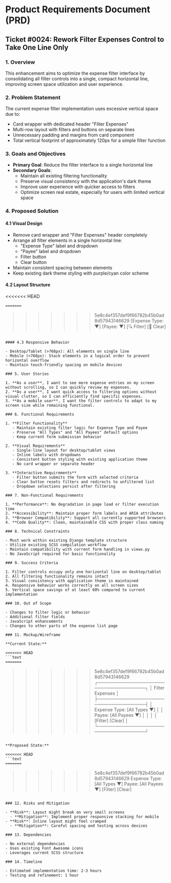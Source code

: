 # Product Requirements Document (PRD)

## Ticket #0024: Rework Filter Expenses Control to Take One Line Only

### 1. Overview

This enhancement aims to optimize the expense filter interface by consolidating all filter controls into a single, compact horizontal line, improving screen space utilization and user experience.

### 2. Problem Statement

The current expense filter implementation uses excessive vertical space due to:

- Card wrapper with dedicated header "Filter Expenses"
- Multi-row layout with filters and buttons on separate lines
- Unnecessary padding and margins from card component
- Total vertical footprint of approximately 120px for a simple filter function

### 3. Goals and Objectives

- **Primary Goal**: Reduce the filter interface to a single horizontal line
- **Secondary Goals**:
  - Maintain all existing filtering functionality
  - Preserve visual consistency with the application's dark theme
  - Improve user experience with quicker access to filters
  - Optimize screen real estate, especially for users with limited vertical space

### 4. Proposed Solution

#### 4.1 Visual Design

- Remove card wrapper and "Filter Expenses" header completely
- Arrange all filter elements in a single horizontal line:
  - "Expense Type" label and dropdown
  - "Payee" label and dropdown  
  - Filter button
  - Clear button
- Maintain consistent spacing between elements
- Keep existing dark theme styling with purple/cyan color scheme

#### 4.2 Layout Structure

<<<<<<< HEAD
```text
=======
```
>>>>>>> 5e8c4ef357def9f66782b45b0ad8d57943146629
[Expense Type: ▼] [Payee: ▼] [🔍 Filter] [🧹 Clear]
```

#### 4.3 Responsive Behavior

- Desktop/Tablet (>768px): All elements on single line
- Mobile (<768px): Stack elements in a logical order to prevent horizontal overflow
- Maintain touch-friendly spacing on mobile devices

### 5. User Stories

1. **As a user**, I want to see more expense entries on my screen without scrolling, so I can quickly review my expenses.
2. **As a user**, I want quick access to filtering options without visual clutter, so I can efficiently find specific expenses.
3. **As a mobile user**, I want the filter controls to adapt to my screen size while remaining functional.

### 6. Functional Requirements

1. **Filter Functionality**
   - Maintain existing filter logic for Expense Type and Payee
   - Preserve "All Types" and "All Payees" default options
   - Keep current form submission behavior

2. **Visual Requirements**
   - Single-line layout for desktop/tablet views
   - Inline labels with dropdowns
   - Consistent button styling with existing application theme
   - No card wrapper or separate header

3. **Interactive Requirements**
   - Filter button submits the form with selected criteria
   - Clear button resets filters and redirects to unfiltered list
   - Dropdown selections persist after filtering

### 7. Non-Functional Requirements

1. **Performance**: No degradation in page load or filter execution time
2. **Accessibility**: Maintain proper form labels and ARIA attributes
3. **Browser Compatibility**: Support all currently supported browsers
4. **Code Quality**: Clean, maintainable CSS with proper class naming

### 8. Technical Constraints

- Must work within existing Django template structure
- Utilize existing SCSS compilation workflow
- Maintain compatibility with current form handling in views.py
- No JavaScript required for basic functionality

### 9. Success Criteria

1. Filter controls occupy only one horizontal line on desktop/tablet
2. All filtering functionality remains intact
3. Visual consistency with application theme is maintained
4. Responsive behavior works correctly on all screen sizes
5. Vertical space savings of at least 60% compared to current implementation

### 10. Out of Scope

- Changes to filter logic or behavior
- Additional filter fields
- JavaScript enhancements
- Changes to other parts of the expense list page

### 11. Mockup/Wireframe

**Current State:**

<<<<<<< HEAD
```text
=======
```
>>>>>>> 5e8c4ef357def9f66782b45b0ad8d57943146629
┌─────────────────────────────────────┐
│ Filter Expenses                     │
├─────────────────────────────────────┤
│ Expense Type: [All Types    ▼]     │
│ Payee:        [All Payees   ▼]     │
│                                     │
│ [Filter] [Clear]                    │
└─────────────────────────────────────┘
```

**Proposed State:**

<<<<<<< HEAD
```text
=======
```
>>>>>>> 5e8c4ef357def9f66782b45b0ad8d57943146629
Expense Type: [All Types ▼] Payee: [All Payees ▼] [Filter] [Clear]
```

### 12. Risks and Mitigation

- **Risk**: Layout might break on very small screens
  - **Mitigation**: Implement proper responsive stacking for mobile
- **Risk**: Inline layout might feel cramped
  - **Mitigation**: Careful spacing and testing across devices

### 13. Dependencies

- No external dependencies
- Uses existing Font Awesome icons
- Leverages current SCSS structure

### 14. Timeline

- Estimated implementation time: 2-3 hours
- Testing and refinement: 1 hour
